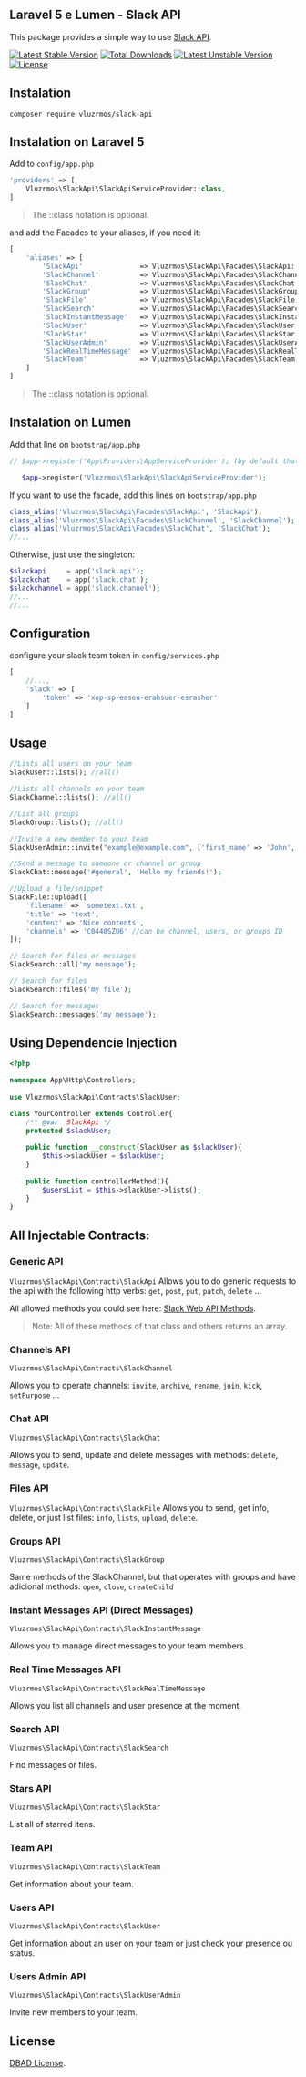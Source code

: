 ## Laravel 5 e Lumen - Slack API

This package provides a simple way to use [Slack API](https://api.slack.com).

[![Latest Stable Version](https://poser.pugx.org/vluzrmos/slack-api/v/stable.svg)](https://packagist.org/packages/vluzrmos/slack-api) [![Total Downloads](https://poser.pugx.org/vluzrmos/slack-api/downloads.svg)](https://packagist.org/packages/vluzrmos/slack-api) [![Latest Unstable Version](https://poser.pugx.org/vluzrmos/slack-api/v/unstable.svg)](https://packagist.org/packages/vluzrmos/slack-api) [![License](https://poser.pugx.org/vluzrmos/slack-api/license.svg)](https://packagist.org/packages/vluzrmos/slack-api)

## Instalation 

<code>composer require vluzrmos/slack-api</code>

## Instalation on Laravel 5
Add to <code>config/app.php</code>

```php
'providers' => [
    Vluzrmos\SlackApi\SlackApiServiceProvider::class,
]
```
> The ::class notation is optional.


and add the Facades to your aliases, if you need it:

```php
[
    'aliases' => [
        'SlackApi'              => Vluzrmos\SlackApi\Facades\SlackApi::class,
        'SlackChannel'          => Vluzrmos\SlackApi\Facades\SlackChannel::class,
        'SlackChat'             => Vluzrmos\SlackApi\Facades\SlackChat::class,
        'SlackGroup'            => Vluzrmos\SlackApi\Facades\SlackGroup::class,
        'SlackFile'             => Vluzrmos\SlackApi\Facades\SlackFile::class,
        'SlackSearch'           => Vluzrmos\SlackApi\Facades\SlackSearch::class,
        'SlackInstantMessage'   => Vluzrmos\SlackApi\Facades\SlackInstantMessage::class,
        'SlackUser'             => Vluzrmos\SlackApi\Facades\SlackUser::class,
        'SlackStar'             => Vluzrmos\SlackApi\Facades\SlackStar::class,
        'SlackUserAdmin'        => Vluzrmos\SlackApi\Facades\SlackUserAdmin::class,
        'SlackRealTimeMessage'  => Vluzrmos\SlackApi\Facades\SlackRealTimeMessage::class,
        'SlackTeam'             => Vluzrmos\SlackApi\Facades\SlackTeam::class,
    ]
]
```
> The ::class notation is optional.

## Instalation on Lumen

Add that line on <code>bootstrap/app.php</code>
```php
// $app->register('App\Providers\AppServiceProvider'); (by default that comes commented)

   $app->register('Vluzrmos\SlackApi\SlackApiServiceProvider');
```

If you want to use the facade, add this lines on <code>bootstrap/app.php</code>
```php
class_alias('Vluzrmos\SlackApi\Facades\SlackApi', 'SlackApi');
class_alias('Vluzrmos\SlackApi\Facades\SlackChannel', 'SlackChannel');
class_alias('Vluzrmos\SlackApi\Facades\SlackChat', 'SlackChat');
//...
```

Otherwise, just use the singleton:

```php
$slackapi     = app('slack.api');
$slackchat    = app('slack.chat');
$slackchannel = app('slack.channel');
//...
//...
```

## Configuration

configure your slack team token in <code>config/services.php</code> 
```php 
[
    //...,
    'slack' => [
        'token' => 'xop-sp-easeu-erahsuer-esrasher'
    ]
]
```

## Usage
```php
//Lists all users on your team
SlackUser::lists(); //all()

//Lists all channels on your team
SlackChannel::lists(); //all()

//List all groups
SlackGroup::lists(); //all()

//Invite a new member to your team
SlackUserAdmin::invite("example@example.com", ['first_name' => 'John', 'last_name' => 'Doe']);

//Send a message to someone or channel or group
SlackChat::message('#general', 'Hello my friends!');

//Upload a file/snippet
SlackFile::upload([
    'filename' => 'sometext.txt', 
    'title' => 'text', 
    'content' => 'Nice contents',
    'channels' => 'C0440SZU6' //can be channel, users, or groups ID
]);

// Search for files or messages
SlackSearch::all('my message');

// Search for files
SlackSearch::files('my file');

// Search for messages
SlackSearch::messages('my message');
```

## Using Dependencie Injection

```php
<?php 

namespace App\Http\Controllers;    
    
use Vluzrmos\SlackApi\Contracts\SlackUser;

class YourController extends Controller{
    /** @var  SlackApi */
    protected $slackUser;
    
    public function __construct(SlackUser as $slackUser){
        $this->slackUser = $slackUser;   
    }
    
    public function controllerMethod(){
        $usersList = $this->slackUser->lists();
    }
}
```

## All Injectable Contracts:

### Generic API
`Vluzrmos\SlackApi\Contracts\SlackApi`
Allows you to do generic requests to the api with the following http verbs:
`get`, `post`, `put`, `patch`, `delete` ...

All allowed methods you could see here: [Slack Web API Methods](https://api.slack.com/methods).

> Note: All of these methods of that class and others returns an array.

### Channels API
`Vluzrmos\SlackApi\Contracts\SlackChannel`

Allows you to operate channels:
`invite`, `archive`, `rename`, `join`, `kick`, `setPurpose` ...


### Chat API
`Vluzrmos\SlackApi\Contracts\SlackChat`

Allows you to send, update and delete messages with methods:
`delete`, `message`, `update`.

### Files API
`Vluzrmos\SlackApi\Contracts\SlackFile`
Allows you to send, get info, delete,  or just list files:
`info`, `lists`, `upload`, `delete`.

### Groups API
`Vluzrmos\SlackApi\Contracts\SlackGroup`

Same methods of the SlackChannel, but that operates with groups and have adicional methods:
`open`, `close`, `createChild`

### Instant Messages API (Direct Messages)
`Vluzrmos\SlackApi\Contracts\SlackInstantMessage`

Allows you to manage direct messages to your team members.

### Real Time Messages API
`Vluzrmos\SlackApi\Contracts\SlackRealTimeMessage`

Allows you list all channels and user presence at the moment.


### Search API
`Vluzrmos\SlackApi\Contracts\SlackSearch`

Find messages or files.

### Stars API
`Vluzrmos\SlackApi\Contracts\SlackStar`

List all of starred itens.

### Team API
`Vluzrmos\SlackApi\Contracts\SlackTeam`

Get information about your team.

### Users API
`Vluzrmos\SlackApi\Contracts\SlackUser`

Get information about an user on your team or just check your presence ou status.

### Users Admin API
`Vluzrmos\SlackApi\Contracts\SlackUserAdmin`

Invite new members to your team.

## License

[DBAD License](https://dbad-license.org).

